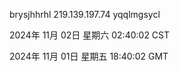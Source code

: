 brysjhhrhl 219.139.197.74 yqqlmgsycl

2024年 11月 02日 星期六 02:40:02 CST

2024年 11月 01日 星期五 18:40:02 GMT
